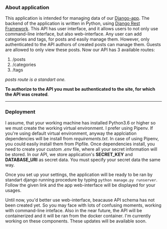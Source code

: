 ### About application
This application is intended for managing data of our [Django-app](https://github.com/prathamlahoti/django-app). The backend of the application is written in Python, using [Django Rest Framework](https://www.django-rest-framework.org/). This API has user interface, and it allows users to not only use command-line interface, but also web-interface. Any user can add categories and tags, for posts and easily manage them. However, only authenticated to the API authors of created posts can manage them. Guests are allowed to only view these posts. Now our API has 3 available routes:
1. /posts
2. /categories
3. /tags

_posts route is a standart one._

**To authorize to the API you must be authenticated to the site, for which the API was created**.

---
### Deployment
I assume, that your working machine has installed Python3.6 or higher so we must create the working virtual environment. I prefer using Pipenv. If you're using default virtual environment, anyway the applciation dependencies will be install from _requirements.txt_. In case of using Pipenv, you could easily install them from Pipfile. Once dependencies install, you need to create your custom _.env_ file, where all your secret information will be stored. In our API, we store application's **SECRET_KEY** and **DATABASE_URI** as secret data. You must specify your secret data the same way. 

Once you set up your settings, the application will be ready to be ran by standart django running procedure by typing `python manage.py runserver`. Follow the given link and the app web-interface will be displayed for your usages.

Until now, you'd better use web-interface, beacause API schema has not been created yet. So you may face with lots of confusing moments, working with command-line inteface. Also in the near future, the API will be containerized and it will be ran from the docker container. I'm currently working on these components. These updates will be available soon.
